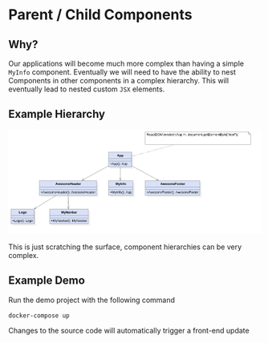 # Parent / Child Components

## Why?

Our applications will become much more complex than having a simple `MyInfo`
component. Eventually we will need to have the ability to nest Components
in other components in a complex hierarchy. This will eventually lead
to nested custom `JSX` elements.

## Example Hierarchy

![Example Hieararchy](doc/uml/Main.png)

This is just scratching the surface, component hierarchies can be very complex.

## Example Demo

Run the demo project with the following command

```sh
docker-compose up
```

Changes to the source code will automatically trigger a front-end update
